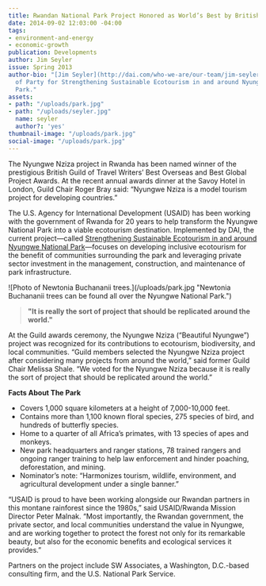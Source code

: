 ```yaml
---
title: Rwandan National Park Project Honored as World’s Best by British Travel Writers
date: 2014-09-02 12:03:00 -04:00
tags:
- environment-and-energy
- economic-growth
publication: Developments
author: Jim Seyler
issue: Spring 2013
author-bio: "[Jim Seyler](http://dai.com/who-we-are/our-team/jim-seyler) is Chief
  of Party for Strengthening Sustainable Ecotourism in and around Nyungwe National
  Park."
assets:
- path: "/uploads/park.jpg"
- path: "/uploads/seyler.jpg"
  name: seyler
  author?: 'yes'
thumbnail-image: "/uploads/park.jpg"
social-image: "/uploads/park.jpg"
---
```


<p>The Nyungwe Nziza project in Rwanda has been named winner of the prestigious British Guild of Travel Writers’ Best Overseas and Best Global Project Awards. At the recent annual awards dinner at the Savoy Hotel in London, Guild Chair Roger Bray said: “Nyungwe Nziza is a model tourism project for developing countries.”</p>


  <p>The U.S. Agency for International Development (USAID) has been working with the government of Rwanda for 20 years to help transform the Nyungwe National Park into a viable ecotourism destination. Implemented by DAI, the current project—called <a href="http://dai.com/our-work/projects/rwanda%E2%80%94strengthening-sustainable-ecotourism-and-around-nyungwe-national-park">Strengthening Sustainable Ecotourism in and around Nyungwe National Park</a>—focuses on developing inclusive ecotourism for the benefit of communities surrounding the park and leveraging private sector investment in the management, construction, and maintenance of park infrastructure.</p>
  ![Photo of Newtonia Buchananii trees.](/uploads/park.jpg "Newtonia Buchananii trees can be found all over the Nyungwe National Park.") 
  <blockquote><strong>"It is really the sort of project that should be replicated around the world."</strong></blockquote>
  <p>At the Guild awards ceremony, the Nyungwe Nziza (“Beautiful Nyungwe”) project was recognized for its contributions to ecotourism, biodiversity, and local communities. “Guild members selected the Nyungwe Nziza project after considering many projects from around the world,” said former Guild Chair Melissa Shale. “We voted for the Nyungwe Nziza because it is really the sort of project that should be replicated around the world.”</p>
  <aside><strong>Facts About The Park</strong>
    <ul>
      <li>Covers 1,000 square kilometers at a height of 7,000-10,000 feet.</li>
      <li>Contains more than 1,100 known floral species, 275 species of bird, and hundreds of butterfly species.</li>
      <li>Home to a quarter of all Africa’s primates, with 13 species of apes and monkeys.</li>
      <li>New park headquarters and ranger stations, 78 trained rangers and ongoing ranger training to help law enforcement and hinder poaching, deforestation, and mining.</li>
      <li>Nominator’s note: “Harmonizes tourism, wildlife, environment, and agricultural development under a single banner.”</li>
    </ul>
  </aside>
  <p>“USAID is proud to have been working alongside our Rwandan partners in this montane rainforest since the 1980s,” said USAID/Rwanda Mission Director Peter Malnak. “Most importantly, the Rwandan government, the private sector, and local communities understand the value in Nyungwe, and are working together to protect the forest not only for its remarkable beauty, but also for the economic benefits and ecological services it provides.”</p>
  <p>Partners on the project include SW Associates, a Washington, D.C.-based consulting firm, and the U.S. National Park Service.</p>
